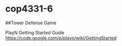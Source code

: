 cop4331-6
=========

##Tower Defense Game

PlayN Getting Started Guide
    https://code.google.com/p/playn/wiki/GettingStarted
